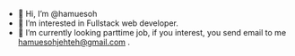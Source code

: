 - 👋 Hi, I’m @hamuesoh
- 👀 I’m interested in Fullstack web developer.
- 🌱 I’m currently looking parttime job, if you interest, you send email to me hamuesohjehteh@gmail.com .

<!---
hamuesoh/hamuesoh is a ✨ special ✨ repository because its `README.md` (this file) appears on your GitHub profile.
You can click the Preview link to take a look at your changes.
--->
